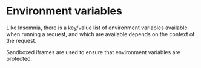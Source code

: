 # Environment variables

Like Insomnia, there is a key/value list of environment variables available when running a request, and which are available depends on the context of the request.

Sandboxed iframes are used to ensure that environment variables are protected.
